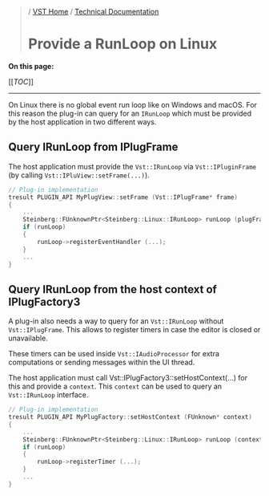 
>/ [VST Home](../../) / [Technical Documentation](../Index.md)
>
># Provide a RunLoop on Linux

**On this page:**

[[_TOC_]]

---

On Linux there is no global event run loop like on Windows and macOS. For this reason the plug-in can query for an ```IRunLoop``` which must be provided by the host application in two different ways.

## Query IRunLoop from IPlugFrame

The host application must provide the ```Vst::IRunLoop``` via ```Vst::IPluginFrame``` (by calling ```Vst::IPluView::setFrame(...)```).

```cpp
// Plug-in implementation
tresult PLUGIN_API MyPlugView::setFrame (Vst::IPlugFrame* frame)
{
    ...
    Steinberg::FUnknownPtr<Steinberg::Linux::IRunLoop> runLoop (plugFrame);
    if (runLoop)
    {
        runLoop->registerEventHandler (...);
    }
    ...
}
```

## Query IRunLoop from the host context of IPlugFactory3

A plug-in also needs a way to query for an ```Vst::IRunLoop``` without ```Vst::IPlugFrame```. This allows to register timers in case the editor is closed or unavailable. 

These timers can be used inside ```Vst::IAudioProcessor``` for extra computations or sending messages within the UI thread.

The host application must call Vst::IPlugFactory3::setHostContext(...) for this and provide a ```context```. This ```context``` can be used to query an ```Vst::IRunLoop``` interface.

```cpp
// Plug-in implementation
tresult PLUGIN_API MyPlugFactory::setHostContext (FUnknown* context)
{
    ...
    Steinberg::FUnknownPtr<Steinberg::Linux::IRunLoop> runLoop (context);
    if (runLoop)
    {
        runLoop->registerTimer (...);
    }
    ...
}
```
